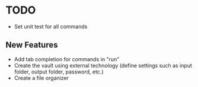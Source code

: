 # TODO

- Set unit test for all commands

## New Features

- Add tab completion for commands in "run"
- Create the vault using external technology (define settings such as input folder, output folder, password, etc.)
- Create a file organizer
